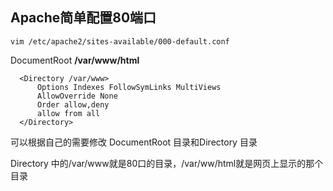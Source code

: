 ## Apache简单配置80端口



```
vim /etc/apache2/sites-available/000-default.conf
```

DocumentRoot **/var/www/html**

```
  <Directory /var/www>                                                                       
      Options Indexes FollowSymLinks MultiViews                                              
      AllowOverride None                                                                     
      Order allow,deny                                                                       
      allow from all                                                                         
  </Directory>
```

可以根据自己的需要修改 DocumentRoot 目录和Directory 目录

Directory 中的/var/www就是80口的目录，/var/ww/html就是网页上显示的那个目录